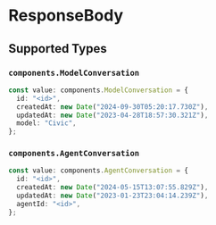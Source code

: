 # ResponseBody


## Supported Types

### `components.ModelConversation`

```typescript
const value: components.ModelConversation = {
  id: "<id>",
  createdAt: new Date("2024-09-30T05:20:17.730Z"),
  updatedAt: new Date("2023-04-28T18:57:30.321Z"),
  model: "Civic",
};
```

### `components.AgentConversation`

```typescript
const value: components.AgentConversation = {
  id: "<id>",
  createdAt: new Date("2024-05-15T13:07:55.829Z"),
  updatedAt: new Date("2023-01-23T23:04:14.239Z"),
  agentId: "<id>",
};
```

